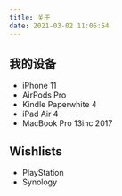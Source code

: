 ```yaml
---
title: 关于
date: 2021-03-02 11:06:54
---
```


## 我的设备

- iPhone 11
- AirPods Pro
- Kindle Paperwhite 4
- iPad Air 4
- MacBook Pro 13inc 2017

## Wishlists

- PlayStation
- Synology

